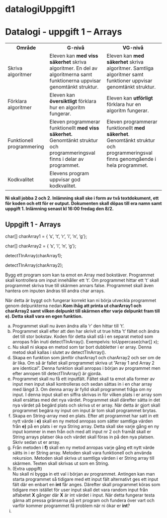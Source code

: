 # datalogiUppgift1

<h1>Datalogi - uppgift 1 – Arrays</h1>

<article>
<table>
	<tr>
		<th>Område</th>
		<th>G-nivå</th>
		<th>VG-nivå</th>
	</tr>
	<tr>
		<td>Skriva algoritmer</td>
		<td>Eleven kan <strong>med viss säkerhet</strong> skriva algoritmer. En del av algoritmerna samt funktionerna uppvisar genomtänkt struktur.</td>
		<td>Eleven kan <strong>med säkerhet</strong> skriva algoritmer. Samtliga algoritmer samt funktioner uppvisar genomtänkt struktur. </td>
	</tr>
	<tr>
		<td>Förklara algoritmer</td>
		<td>Eleven kan <strong>översiktligt</strong> förklara hur en algoritm fungerar.</td>
		<td>Eleven kan <strong>utförligt</strong> förklara hur en algoritm fungerar.</td>
	</tr>
	<tr>
		<td>Funktionell programmering</td>
		<td>Eleven programmerar funktionellt <strong>med viss säkerhet.</strong> Genomtänkt struktur och programmeringsval finns i delar av programmet.</td>
		<td>Eleven programmerar funktionellt <strong>med säkerhet</strong>. Genomtänkt struktur och programmeringsval finns genomgående i hela programmet.</td>
	</tr>
	<tr>
		<td>Kodkvalitet</td>
		<td>Elevens program uppvisar god kodkvalitet.</td>
		<td></td>
	</tr>
</table>
</article>

<p>
	<strong>Ni skall jobba 2 och 2. Inlämning skall ske i form av två textdokument, ett för koden och ett för er output. Dokumenten skall döpas till era namn samt uppgift 1. Inlämning senast kl 16:00 fredag den 8/2.</strong>
</p>

<article>
	<h2>Uppgift 1 - Arrays</h2>
	<p>char[] charArray1 = { ’s’, ’t’, ’r’, ’i’, ’n’, ’g’};</p>
	<p>char[] charArray2 = { ’s’, ’i’, ’n’, ’g’};</p>
	<p>detectTInArray(charArray1);</p>
	<p>detectTInArray(charArray2);</p>
</article>

<article>
	<p>Bygg ett program som kan ta emot en Array med bokstäver. Programmet skall kontrollera om input innehåller ett ’t’. Om programmet hittar ett ’t’ skall programmet skriva true till skärmen annars false. Programmet skall även hantera om inputen ändras till andra char arrays.</p>
	<p>När detta är byggt och fungerar korrekt kan ni börja utveckla programmet genom delpunkterna nedan.<strong>Kom ihåg att printa ut charArray1 och charArray2 samt vilken delpunkt till skärmen efter varje delpunkt fram till e). Detta skall vara en egen funktion.</strong></p>
</article>

<article>
	<ol type="a">
		<li>Programmet skall nu även ändra alla ’r’ den hittar till ’t’.</li>
		<li>Programmet skall efter att den har skrivit ut true hitta ’t’ fältet och ändra det till stor bokstav. Koden för detta skall stå i en separat metod som anropas från inuti detectTInArray().
Exempelvis: toUppercase(char[] x);</li>
		<li>Nu skall ni skapa en metod som tar bort dubbletter i er array. Denna metod skall kallas i slutet av detectTInArray().</li>
		<li>Skapa en funktion som jämför charArray1 och charArray2 och ser om de är lika. Om så är fallet skall programmet skriva ut ”Array 1 and Array 2 are identical”. Denna funktion skall anropas i början av programmet men efter anropen till detectTInArray() är gjorda.</li>
		<li>Programmet skall nu få ett inputfält. Fältet skall ta emot alla former av input men input skall kontrolleras och sedan sättas in i en char array med längd 3. Om denna array är fylld skall programmet fråga om ny input. I denna input skall en siffra skrivas in för vilken plats i er array som skall ersättas med det nya värdet. Programmet skall därefter sätta in det nya värdet på begärd plats och skriva ut er array. När detta är gjort skall programmet begära ny input om input är tom skall programmet brytas.</li>
		<li>Skapa en String-array med en plats. Efter att programmet har satt in ett nytt värde i <strong>e)</strong> skall en ny metod anropas som sätter samtliga värden från <strong>e)</strong> på en plats i er nya String array. Detta skall ske varje gång en ny input kommer in men från och med att input nr 2 och framåt skall er String arrays platser öka och värdet skall föras in på den nya platsen. Skriv sedan ut er array.</li>
		<li>Från metoden i <strong>f)</strong> skall en ny metod anropas varje gång ett nytt värde sätts in i er String array. Metoden skall vara funktionell och använda rekursion. Metoden skall skriva ut samtliga värden i er String array till skärmen. Texten skall skrivas ut som en String.</li>
		<li>(Extra uppgift)<br>
			Nu skall ni bygga in ett val i början av programmet. Antingen kan man starta programmet så tidigare med ett input fält alternativt ges ett input fält där en enbart en <strong>int</strong> får anges. Därefter skall programmet köras som tidigare men istället för user input skall det vara random input från alfabetet <strong>X</strong> gånger där <strong>X</strong> är int värdet i input. När detta fungerar testa gärna att pressa gränserna på ert program och fundera över vart och varför kommer programmet få problem när ni ökar er <strong>int</strong>?</li>
		<li></li>
	</ol>
</article>